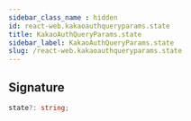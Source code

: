 ```yaml
---
sidebar_class_name : hidden
id: react-web.kakaoauthqueryparams.state
title: KakaoAuthQueryParams.state
sidebar_label: KakaoAuthQueryParams.state
slug: /react-web.kakaoauthqueryparams.state
---
```






## Signature

```typescript
state?: string;
```
